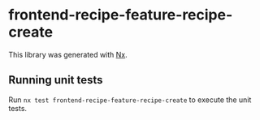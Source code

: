 # frontend-recipe-feature-recipe-create

This library was generated with [Nx](https://nx.dev).

## Running unit tests

Run `nx test frontend-recipe-feature-recipe-create` to execute the unit tests.
